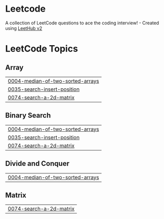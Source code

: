 # Leetcode
A collection of LeetCode questions to ace the coding interview! - Created using [LeetHub v2](https://github.com/arunbhardwaj/LeetHub-2.0)

<!---LeetCode Topics Start-->
# LeetCode Topics
## Array
|  |
| ------- |
| [0004-median-of-two-sorted-arrays](https://github.com/johnson1940/Leetcode/tree/master/0004-median-of-two-sorted-arrays) |
| [0035-search-insert-position](https://github.com/johnson1940/Leetcode/tree/master/0035-search-insert-position) |
| [0074-search-a-2d-matrix](https://github.com/johnson1940/Leetcode/tree/master/0074-search-a-2d-matrix) |
## Binary Search
|  |
| ------- |
| [0004-median-of-two-sorted-arrays](https://github.com/johnson1940/Leetcode/tree/master/0004-median-of-two-sorted-arrays) |
| [0035-search-insert-position](https://github.com/johnson1940/Leetcode/tree/master/0035-search-insert-position) |
| [0074-search-a-2d-matrix](https://github.com/johnson1940/Leetcode/tree/master/0074-search-a-2d-matrix) |
## Divide and Conquer
|  |
| ------- |
| [0004-median-of-two-sorted-arrays](https://github.com/johnson1940/Leetcode/tree/master/0004-median-of-two-sorted-arrays) |
## Matrix
|  |
| ------- |
| [0074-search-a-2d-matrix](https://github.com/johnson1940/Leetcode/tree/master/0074-search-a-2d-matrix) |
<!---LeetCode Topics End-->